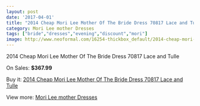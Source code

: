 ```yaml
---
layout: post
date: '2017-04-01'
title: "2014 Cheap Mori Lee Mother Of The Bride Dress 70817 Lace and Tulle"
category: Mori Lee mother Dresses
tags: ["bride","dresses","evening","discount","mori"]
image: http://www.neoformal.com/16254-thickbox_default/2014-cheap-mori-lee-mother-of-the-bride-dress-70817-lace-and-tulle.jpg
---
```

2014 Cheap Mori Lee Mother Of The Bride Dress 70817 Lace and Tulle

On Sales: **$367.99**
<a href="https://www.neoformal.com/en/mori-lee-mother-dresses-2014/5424-2014-cheap-mori-lee-mother-of-the-bride-dress-70817-lace-and-tulle.html"><amp-img layout="responsive" width="600" height="600" src="//www.neoformal.com/16254-thickbox_default/2014-cheap-mori-lee-mother-of-the-bride-dress-70817-lace-and-tulle.jpg" alt="2014 Cheap Mori Lee Mother Of The Bride Dress 70817 Lace and Tulle 0" /></a>
<a href="https://www.neoformal.com/en/mori-lee-mother-dresses-2014/5424-2014-cheap-mori-lee-mother-of-the-bride-dress-70817-lace-and-tulle.html"><amp-img layout="responsive" width="600" height="600" src="//www.neoformal.com/16255-thickbox_default/2014-cheap-mori-lee-mother-of-the-bride-dress-70817-lace-and-tulle.jpg" alt="2014 Cheap Mori Lee Mother Of The Bride Dress 70817 Lace and Tulle 1" /></a>
<a href="https://www.neoformal.com/en/mori-lee-mother-dresses-2014/5424-2014-cheap-mori-lee-mother-of-the-bride-dress-70817-lace-and-tulle.html"><amp-img layout="responsive" width="600" height="600" src="//www.neoformal.com/16256-thickbox_default/2014-cheap-mori-lee-mother-of-the-bride-dress-70817-lace-and-tulle.jpg" alt="2014 Cheap Mori Lee Mother Of The Bride Dress 70817 Lace and Tulle 2" /></a>

Buy it: [2014 Cheap Mori Lee Mother Of The Bride Dress 70817 Lace and Tulle](https://www.neoformal.com/en/mori-lee-mother-dresses-2014/5424-2014-cheap-mori-lee-mother-of-the-bride-dress-70817-lace-and-tulle.html "2014 Cheap Mori Lee Mother Of The Bride Dress 70817 Lace and Tulle")

View more: [Mori Lee mother Dresses](https://www.neoformal.com/en/64-mori-lee-mother-dresses-2014 "Mori Lee mother Dresses")